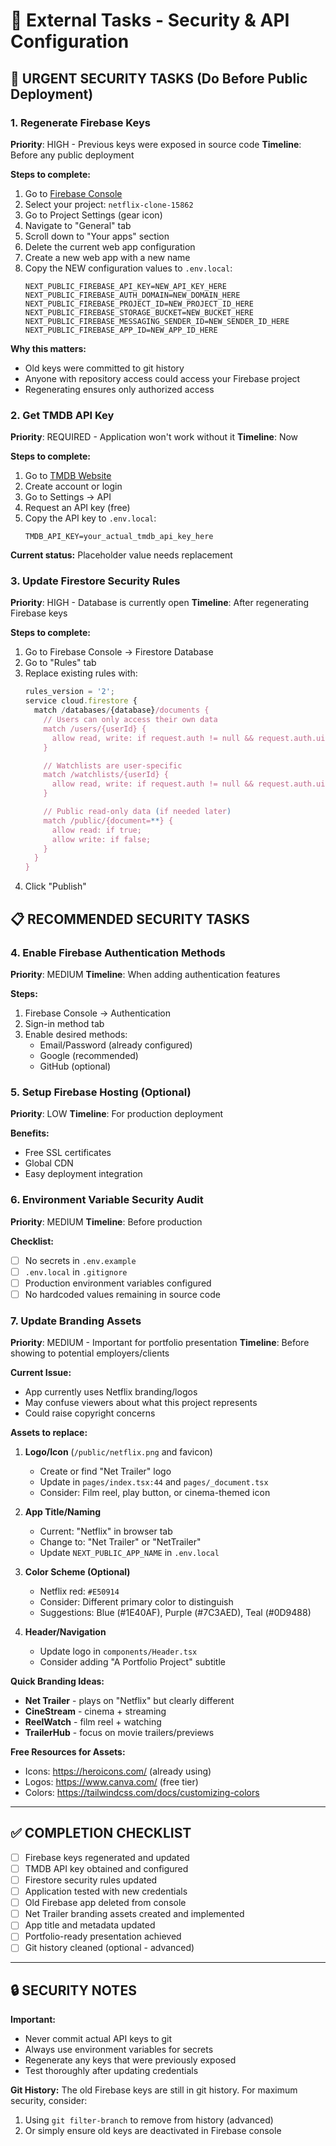 # 🔐 External Tasks - Security & API Configuration

## 🚨 URGENT SECURITY TASKS (Do Before Public Deployment)

### 1. Regenerate Firebase Keys
**Priority**: HIGH - Previous keys were exposed in source code
**Timeline**: Before any public deployment

**Steps to complete:**
1. Go to [Firebase Console](https://console.firebase.google.com/)
2. Select your project: `netflix-clone-15862`
3. Go to Project Settings (gear icon)
4. Navigate to "General" tab
5. Scroll down to "Your apps" section
6. Delete the current web app configuration
7. Create a new web app with a new name
8. Copy the NEW configuration values to `.env.local`:
   ```
   NEXT_PUBLIC_FIREBASE_API_KEY=NEW_API_KEY_HERE
   NEXT_PUBLIC_FIREBASE_AUTH_DOMAIN=NEW_DOMAIN_HERE
   NEXT_PUBLIC_FIREBASE_PROJECT_ID=NEW_PROJECT_ID_HERE
   NEXT_PUBLIC_FIREBASE_STORAGE_BUCKET=NEW_BUCKET_HERE
   NEXT_PUBLIC_FIREBASE_MESSAGING_SENDER_ID=NEW_SENDER_ID_HERE
   NEXT_PUBLIC_FIREBASE_APP_ID=NEW_APP_ID_HERE
   ```

**Why this matters:**
- Old keys were committed to git history
- Anyone with repository access could access your Firebase project
- Regenerating ensures only authorized access

### 2. Get TMDB API Key
**Priority**: REQUIRED - Application won't work without it
**Timeline**: Now

**Steps to complete:**
1. Go to [TMDB Website](https://www.themoviedb.org/)
2. Create account or login
3. Go to Settings → API
4. Request an API key (free)
5. Copy the API key to `.env.local`:
   ```
   TMDB_API_KEY=your_actual_tmdb_api_key_here
   ```

**Current status:** Placeholder value needs replacement

### 3. Update Firestore Security Rules
**Priority**: HIGH - Database is currently open
**Timeline**: After regenerating Firebase keys

**Steps to complete:**
1. Go to Firebase Console → Firestore Database
2. Go to "Rules" tab
3. Replace existing rules with:
   ```javascript
   rules_version = '2';
   service cloud.firestore {
     match /databases/{database}/documents {
       // Users can only access their own data
       match /users/{userId} {
         allow read, write: if request.auth != null && request.auth.uid == userId;
       }

       // Watchlists are user-specific
       match /watchlists/{userId} {
         allow read, write: if request.auth != null && request.auth.uid == userId;
       }

       // Public read-only data (if needed later)
       match /public/{document=**} {
         allow read: if true;
         allow write: if false;
       }
     }
   }
   ```
4. Click "Publish"

## 📋 RECOMMENDED SECURITY TASKS

### 4. Enable Firebase Authentication Methods
**Priority**: MEDIUM
**Timeline**: When adding authentication features

**Steps:**
1. Firebase Console → Authentication
2. Sign-in method tab
3. Enable desired methods:
   - Email/Password (already configured)
   - Google (recommended)
   - GitHub (optional)

### 5. Setup Firebase Hosting (Optional)
**Priority**: LOW
**Timeline**: For production deployment

**Benefits:**
- Free SSL certificates
- Global CDN
- Easy deployment integration

### 6. Environment Variable Security Audit
**Priority**: MEDIUM
**Timeline**: Before production

**Checklist:**
- [ ] No secrets in `.env.example`
- [ ] `.env.local` in `.gitignore`
- [ ] Production environment variables configured
- [ ] No hardcoded values remaining in source code

### 7. Update Branding Assets
**Priority**: MEDIUM - Important for portfolio presentation
**Timeline**: Before showing to potential employers/clients

**Current Issue:**
- App currently uses Netflix branding/logos
- May confuse viewers about what this project represents
- Could raise copyright concerns

**Assets to replace:**
1. **Logo/Icon** (`/public/netflix.png` and favicon)
   - Create or find "Net Trailer" logo
   - Update in `pages/index.tsx:44` and `pages/_document.tsx`
   - Consider: Film reel, play button, or cinema-themed icon

2. **App Title/Naming**
   - Current: "Netflix" in browser tab
   - Change to: "Net Trailer" or "NetTrailer"
   - Update `NEXT_PUBLIC_APP_NAME` in `.env.local`

3. **Color Scheme (Optional)**
   - Netflix red: `#E50914`
   - Consider: Different primary color to distinguish
   - Suggestions: Blue (#1E40AF), Purple (#7C3AED), Teal (#0D9488)

4. **Header/Navigation**
   - Update logo in `components/Header.tsx`
   - Consider adding "A Portfolio Project" subtitle

**Quick Branding Ideas:**
- **Net Trailer** - plays on "Netflix" but clearly different
- **CineStream** - cinema + streaming
- **ReelWatch** - film reel + watching
- **TrailerHub** - focus on movie trailers/previews

**Free Resources for Assets:**
- Icons: https://heroicons.com/ (already using)
- Logos: https://www.canva.com/ (free tier)
- Colors: https://tailwindcss.com/docs/customizing-colors

---

## ✅ COMPLETION CHECKLIST

- [ ] Firebase keys regenerated and updated
- [ ] TMDB API key obtained and configured
- [ ] Firestore security rules updated
- [ ] Application tested with new credentials
- [ ] Old Firebase app deleted from console
- [ ] Net Trailer branding assets created and implemented
- [ ] App title and metadata updated
- [ ] Portfolio-ready presentation achieved
- [ ] Git history cleaned (optional - advanced)

---

## 🔒 SECURITY NOTES

**Important:**
- Never commit actual API keys to git
- Always use environment variables for secrets
- Regenerate any keys that were previously exposed
- Test thoroughly after updating credentials

**Git History:** The old Firebase keys are still in git history. For maximum security, consider:
1. Using `git filter-branch` to remove from history (advanced)
2. Or simply ensure old keys are deactivated in Firebase console